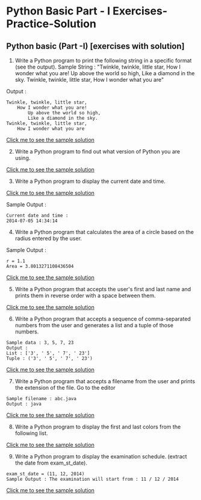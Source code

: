 # Python Basic Part - I Exercises-Practice-Solution
## Python basic (Part -I) [exercises with solution]

1. Write a Python program to print the following string in a specific format (see the output).
Sample String : "Twinkle, twinkle, little star, How I wonder what you are! Up above the world so high, Like a diamond in the sky. Twinkle, twinkle, little star, How I wonder what you are" 

Output :

```
Twinkle, twinkle, little star,
	How I wonder what you are! 
		Up above the world so high,   		
		Like a diamond in the sky. 
Twinkle, twinkle, little star, 
	How I wonder what you are
```
[Click me to see the sample solution](https://github.com/SenaOzcn/Python-Basic-Part--I---Exercises-Practice-Solution/blob/MIT-License/Solutions/exercise_1_with_solution.py)

2. Write a Python program to find out what version of Python you are using.

[Click me to see the sample solution](https://github.com/SenaOzcn/Python-Basic-Part--I---Exercises-Practice-Solution/blob/MIT-License/Solutions/exercise_2_with_solution.py)


3. Write a Python program to display the current date and time.

[Click me to see the sample solution](https://github.com/SenaOzcn/Python-Basic-Part--I---Exercises-Practice-Solution/blob/MIT-License/Solutions/exercise_3_with_solution.py)

Sample Output :
```
Current date and time :
2014-07-05 14:34:14
```

4. Write a Python program that calculates the area of a circle based on the radius entered by the user.

Sample Output :
```
r = 1.1
Area = 3.8013271108436504
````

[Click me to see the sample solution](https://github.com/SenaOzcn/Python-Basic-Part--I---Exercises-Practice-Solution/blob/MIT-License/Solutions/exercise_4_with_solution.py)

5. Write a Python program that accepts the user's first and last name and prints them in reverse order with a space between them.

[Click me to see the sample solution](https://github.com/SenaOzcn/Python-Basic-Part--I---Exercises-Practice-Solution/blob/MIT-License/Solutions/exercise_5_with_solution.py)

6. Write a Python program that accepts a sequence of comma-separated numbers from the user and generates a list and a tuple of those numbers.

```
Sample data : 3, 5, 7, 23
Output :
List : ['3', ' 5', ' 7', ' 23']
Tuple : ('3', ' 5', ' 7', ' 23')
```

[Click me to see the sample solution](https://github.com/SenaOzcn/Python-Basic-Part--I---Exercises-Practice-Solution/blob/MIT-License/Solutions/exercise_6_with_solution.py)

7. Write a Python program that accepts a filename from the user and prints the extension of the file. Go to the editor

```
Sample filename : abc.java
Output : java
````

[Click me to see the sample solution](https://github.com/SenaOzcn/Python-Basic-Part--I---Exercises-Practice-Solution/blob/MIT-License/Solutions/exercise_7_with_solution.py)

8. Write a Python program to display the first and last colors from the following list.

[Click me to see the sample solution](https://github.com/SenaOzcn/Python-Basic-Part--I---Exercises-Practice-Solution/blob/MIT-License/Solutions/exercise_8_with_solution.py)

9. Write a Python program to display the examination schedule. (extract the date from exam_st_date).

```
exam_st_date = (11, 12, 2014)
Sample Output : The examination will start from : 11 / 12 / 2014
```

[Click me to see the sample solution](https://github.com/SenaOzcn/Python-Basic-Part--I---Exercises-Practice-Solution/blob/MIT-License/Solutions/exercise_9_with_solution.py)
